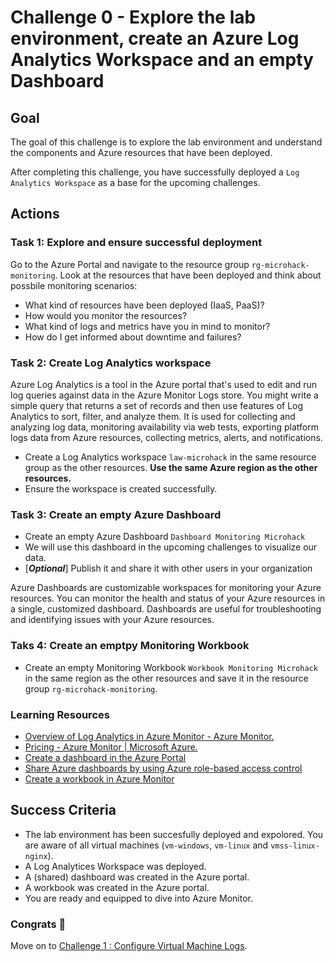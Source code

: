 # Challenge 0 - Explore the lab environment, create an Azure Log Analytics Workspace and an empty Dashboard

## **Goal**

The goal of this challenge is to explore the lab environment and understand the components and Azure resources that have been deployed.

After completing this challenge, you have successfully deployed a `Log Analytics Workspace` as a base for the upcoming challenges.

## **Actions**

### Task 1: Explore and ensure successful deployment

Go to the Azure Portal and navigate to the resource group `rg-microhack-monitoring`. Look at the resources that have been deployed and think about possbile monitoring scenarios:

- What kind of resources have been deployed (IaaS, PaaS)?
- How would you monitor the resources?
- What kind of logs and metrics have you in mind to monitor?
- How do I get informed about downtime and failures?

### Task 2: Create Log Analytics workspace

Azure Log Analytics is a tool in the Azure portal that's used to edit and run log queries against data in the Azure Monitor Logs store. You might write a simple query that returns a set of records and then use features of Log Analytics to sort, filter, and analyze them. It is used for collecting and analyzing log data, monitoring availability via web tests, exporting platform logs data from Azure resources, collecting metrics, alerts, and notifications.

- Create a Log Analytics workspace `law-microhack` in the same resource group as the other resources. **Use the same Azure region as the other resources.**
- Ensure the workspace is created successfully.

### Task 3: Create an empty Azure Dashboard

- Create an empty Azure Dashboard `Dashboard Monitoring Microhack`
- We will use this dashboard in the upcoming challenges to visualize our data.
- [***Optional***] Publish it and share it with other users in your organization

Azure Dashboards are customizable workspaces for monitoring your Azure resources. You can monitor the health and status of your Azure resources in a single, customized dashboard. Dashboards are useful for troubleshooting and identifying issues with your Azure resources.

### Taks 4: Create an emptpy Monitoring Workbook

- Create an empty Monitoring Workbook `Workbook Monitoring Microhack` in the same region as the other resources and save it in the resource group `rg-microhack-monitoring`.

### Learning Resources

- [Overview of Log Analytics in Azure Monitor - Azure Monitor.](https://learn.microsoft.com/en-us/azure/azure-monitor/logs/log-analytics-overview)
- [Pricing - Azure Monitor | Microsoft Azure.](https://azure.microsoft.com/en-in/pricing/details/monitor/)
- [Create a dashboard in the Azure Portal](https://learn.microsoft.com/en-us/azure/azure-portal/azure-portal-dashboards)
- [Share Azure dashboards by using Azure role-based access control](https://learn.microsoft.com/en-us/azure/azure-portal/azure-portal-dashboard-share-access)
- [Create a workbook in Azure Monitor](https://learn.microsoft.com/en-us/azure/azure-monitor/visualize/workbooks-create-workbook)

## Success Criteria

- The lab environment has been succesfully deployed and expolored. You are aware of all virtual machines (`vm-windows`, `vm-linux` and `vmss-linux-nginx`).
- A Log Analytices Workspace was deployed.
- A (shared) dashboard was created in the Azure portal.
- A workbook was created in the Azure portal.
- You are ready and equipped to dive into Azure Monitor.

### Congrats :partying_face:

 Move on to [Challenge 1 : Configure Virtual Machine Logs](01_challenge.md).
